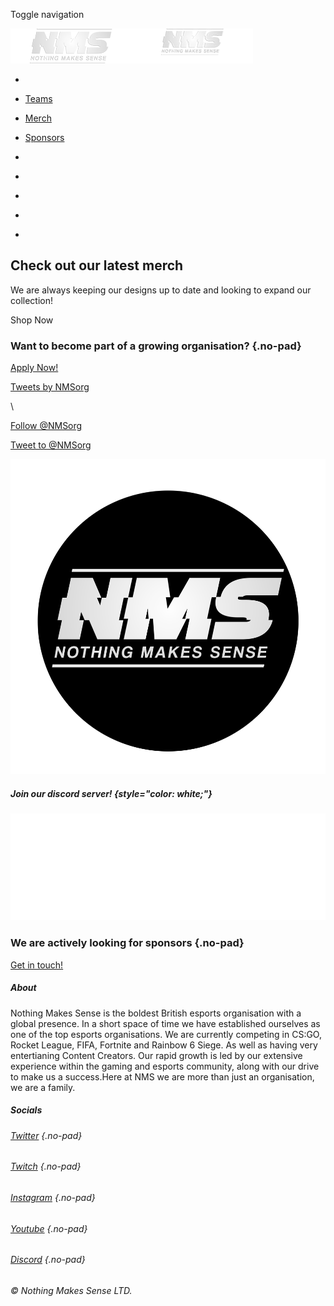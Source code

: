 Toggle navigation

[](#page-top)

![](/assets/img/logo.png)![](/assets/img/logo-dark2.png)

-   [](#page-top)
-   [Teams](/teams)
-   [Merch](https://gamersapparel.co.uk/search?s=Nms)
-   [Sponsors](#sponsors)

-   [](https://twitter.com/NMSorg)
-   [](https://www.twitch.tv/nmsorg)
-   [](https://www.instagram.com/nms_org/)
-   [](https://www.youtube.com/channel/UC24WSmIE2LpFr81QvbM713Q)
-   [](https://discord.gg/vAthqhG)

Check out our latest merch
--------------------------

We are always keeping our designs up to date and looking to expand our
collection!

[](https://gamersapparel.co.uk/search?s=Nms)

Shop Now

### Want to become part of a growing organisation? {.no-pad}

[Apply Now!](https://twitter.com/NMSorg)

[Tweets by NMSorg](https://twitter.com/NMSorg?ref_src=twsrc%5Etfw)

\

[Follow @NMSorg](https://twitter.com/NMSorg?ref_src=twsrc%5Etfw)

[Tweet to
@NMSorg](https://twitter.com/intent/tweet?screen_name=NMSorg&ref_src=twsrc%5Etfw)

[![](/assets/img/twitter_resized.png)](https://twitter.com/NMSorg)

##### Join our discord server! {style="color: white;"}

[![](/assets/img/discord.png)](https://discord.gg/vAthqhG)

### We are actively looking for sponsors {.no-pad}

[Get in touch!](https://twitter.com/NMSorg)

##### About

Nothing Makes Sense is the boldest British esports organisation with a
global presence. In a short space of time we have established ourselves
as one of the top esports organisations. We are currently competing in
CS:GO, Rocket League, FIFA, Fortnite and Rainbow 6 Siege. As well as
having very entertianing Content Creators. Our rapid growth is led by
our extensive experience within the gaming and esports community, along
with our drive to make us a success.Here at NMS we are more than just an
organisation, we are a family.

##### Socials

###### [Twitter](https://twitter.com/NMSorg) {.no-pad}

###### [Twitch](https://www.twitch.tv/nmsorg) {.no-pad}

###### [Instagram](https://www.instagram.com/nms_org/) {.no-pad}

###### [Youtube](https://www.youtube.com/channel/UC24WSmIE2LpFr81QvbM713Q) {.no-pad}

###### [Discord](https://discord.gg/vAthqhG) {.no-pad}

###### © Nothing Makes Sense LTD.
